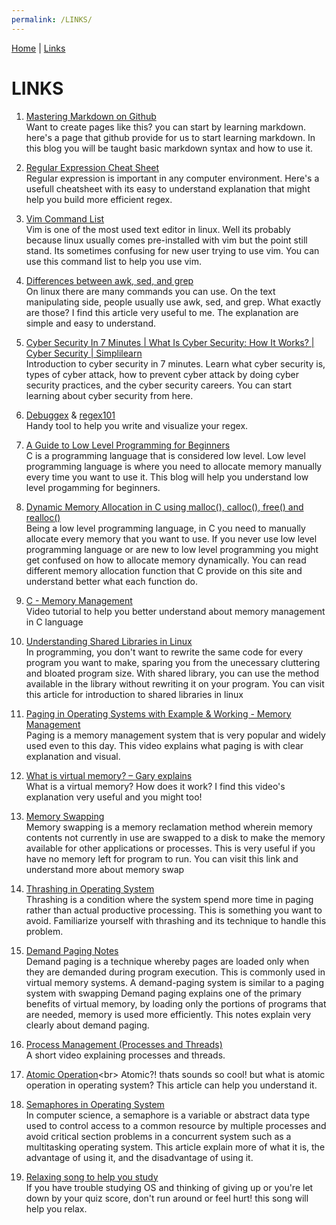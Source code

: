 ```yaml
---
permalink: /LINKS/
---
```


[Home](/os212) | [Links](/os212/LINKS/)

# LINKS

1. [Mastering Markdown on Github](https://guides.github.com/features/mastering-markdown/)<br>
Want to create pages like this? you can start by learning markdown. here's a page that github provide for us to start learning markdown. In this blog you will be taught basic markdown syntax and how to use it.

2. [Regular Expression Cheat Sheet](https://developer.mozilla.org/en-US/docs/Web/JavaScript/Guide/Regular_Expressions/Cheatsheet)<br>
Regular expression is important in any computer environment. Here's a usefull cheatsheet with its easy to understand explanation that might help you build more efficient regex.

3. [Vim Command List](https://vim.rtorr.com/)<br>
Vim is one of the most used text editor in linux. Well its probably because linux usually comes pre-installed with vim but the point still stand. Its sometimes confusing for new user trying to use vim. You can use this command list to help you use vim.

4. [Differences between awk, sed, and grep](https://www.baeldung.com/linux/grep-sed-awk-differences)<br>
On linux there are many commands you can use. On the text manipulating side, people usually use awk, sed, and grep. What exactly are those? I find this article very useful to me. The explanation are simple and easy to understand.

5. [Cyber Security In 7 Minutes | What Is Cyber Security: How It Works? | Cyber Security | Simplilearn](https://youtu.be/inWWhr5tnEA)<br>
Introduction to cyber security in 7 minutes. Learn what cyber security is, types of cyber attack, how to prevent cyber attack by doing cyber security practices, and the cyber security careers. You can start learning about cyber security from here.

6. [Debuggex](https://www.debuggex.com/) & [regex101](https://regex101.com/)<br>
Handy tool to help you write and visualize your regex.

7. [A Guide to Low Level Programming for Beginners](https://www.coursereport.com/blog/a-guide-to-low-level-programming-for-beginners)<br>
C is a programming language that is considered low level. Low level programming language is where you need to allocate memory manually every time you want to use it. This blog will help you understand low level progamming for beginners.

8. [Dynamic Memory Allocation in C using malloc(), calloc(), free() and realloc()](https://www.geeksforgeeks.org/dynamic-memory-allocation-in-c-using-malloc-calloc-free-and-realloc/)<br>
Being a low level programming language, in C you need to manually allocate every memory that you want to use. If you never use low level programming language or are new to low level programming you might get confused on how to allocate memory dynamically. You can read different memory allocation function that C provide on this site and understand better what each function do.

9. [C - Memory Management](https://youtu.be/734IQSAkww4)<br>
Video tutorial to help you better understand about memory management in C language

10. [Understanding Shared Libraries in Linux](https://www.tecmint.com/understanding-shared-libraries-in-linux/)<br>
In programming, you don't want to rewrite the same code for every program you want to make, sparing you from the unecessary cluttering and bloated program size. With shared library, you can use the method available in the library without rewriting it on your program. You can visit this article for introduction to shared libraries in linux

11. [Paging in Operating Systems with Example & Working - Memory Management](https://youtu.be/pJ6qrCB8pDw)<br>
Paging is a memory management system that is very popular and widely used even to this day. This video explains what paging is with clear explanation and visual.

12. [What is virtual memory? – Gary explains](https://youtu.be/2quKyPnUShQ)<br>
What is a virtual memory? How does it work? I find this video's explanation very useful and you might too!

13. [Memory Swapping](https://www.techopedia.com/definition/30467/memory-swapping)<br>
Memory swapping is a memory reclamation method wherein memory contents not currently in use are swapped to a disk to make the memory available for other applications or processes. This is very useful if you have no memory left for program to run. You can visit this link and understand more about memory swap

14. [Thrashing in Operating System](https://www.studytonight.com/operating-system/thrashing-in-operating-system)<br>
Thrashing is a condition where the system spend more time in paging rather than actual productive processing. This is something you want to avoid. Familiarize yourself with thrashing and its technique to handle this problem.

15. [Demand Paging Notes](http://lass.cs.umass.edu/~shenoy/courses/fall13/lectures/Lec14_notes.pdf)<br>
Demand paging is a technique whereby pages are loaded only when they are demanded during program execution. This is commonly used in virtual memory systems. A demand-paging system is similar to a paging system with swapping Demand paging explains one of the primary benefits of virtual memory, by loading only the portions of programs that are needed, memory is used more efficiently. This notes explain very clearly about demand paging.

16. [Process Management (Processes and Threads)](https://youtu.be/OrM7nZcxXZU)<br>
A short video explaining processes and threads.

17. [Atomic Operation](https://www.techopedia.com/definition/3466/atomic-operation#:~:text=Explains%20Atomic%20Operation-,What%20Does%20Atomic%20Operation%20Mean%3F,systems%20and%20parallel%20processing%20systems.)<br>
Atomic?! thats sounds so cool! but what is atomic operation in operating system? This article can help you understand it.

18. [Semaphores in Operating System](https://www.tutorialspoint.com/semaphores-in-operating-system)<br>
In computer science, a semaphore is a variable or abstract data type used to control access to a common resource by multiple processes and avoid critical section problems in a concurrent system such as a multitasking operating system. This article explain more of what it is, the advantage of using it, and the disadvantage of using it.

19. [Relaxing song to help you study](https://youtu.be/dQw4w9WgXcQ)<br>
If you have trouble studying OS and thinking of giving up or you're let down by your quiz score, don't run around or feel hurt! this song will help you relax.
